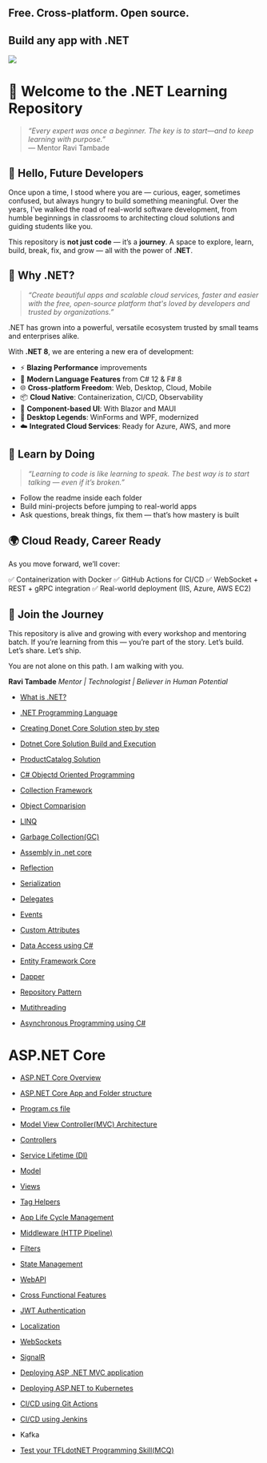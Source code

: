 ## Free. Cross-platform. Open source.
## Build any app with .NET
<img src="https://devblogs.microsoft.com/dotnet/wp-content/uploads/sites/10/2022/11/dotnet-platform2.png"/>

# 🌱 Welcome to the .NET Learning Repository

> *“Every expert was once a beginner. The key is to start—and to keep learning with purpose.”*  
> — Mentor Ravi Tambade

## 👋 Hello, Future Developers

Once upon a time, I stood where you are — curious, eager, sometimes confused, but always hungry to build something meaningful. Over the years, I’ve walked the road of real-world software development, from humble beginnings in classrooms to architecting cloud solutions and guiding students like you.

This repository is **not just code** — it’s a **journey**. A space to explore, learn, build, break, fix, and grow — all with the power of **.NET**.

## 🚀 Why .NET?

> *“Create beautiful apps and scalable cloud services, faster and easier with the free, open-source platform that's loved by developers and trusted by organizations.”*

.NET has grown into a powerful, versatile ecosystem trusted by small teams and enterprises alike.

With **.NET 8**, we are entering a new era of development:

- ⚡ **Blazing Performance** improvements
- 🧠 **Modern Language Features** from C# 12 & F# 8
- 🌐 **Cross-platform Freedom**: Web, Desktop, Cloud, Mobile
- 📦 **Cloud Native**: Containerization, CI/CD, Observability
- 🧩 **Component-based UI**: With Blazor and MAUI
- 🎨 **Desktop Legends**: WinForms and WPF, modernized
- ☁️ **Integrated Cloud Services**: Ready for Azure, AWS, and more

## 📘 Learn by Doing

> *“Learning to code is like learning to speak. The best way is to start talking — even if it’s broken.”*

* Follow the readme inside each folder
* Build mini-projects before jumping to real-world apps
* Ask questions, break things, fix them — that’s how mastery is built

## 🌍 Cloud Ready, Career Ready

As you move forward, we’ll cover:

✅ Containerization with Docker
✅ GitHub Actions for CI/CD
✅ WebSocket + REST + gRPC integration
✅ Real-world deployment (IIS, Azure, AWS EC2)

## 🤝 Join the Journey

This repository is alive and growing with every workshop and mentoring batch. If you’re learning from this — you’re part of the story. Let’s build. Let’s share. Let’s ship.

You are not alone on this path. I am walking with you.

**Ravi Tambade**
*Mentor | Technologist | Believer in Human Potential*

- <a href="https://github.com/RaviTambade/TFLdotNET/blob/main/notes/cs/dotnet.md">What is .NET?</a>
- <a href="https://github.com/RaviTambade/TFLdotNET/blob/main/notes/cs/CSharpLang.md">.NET Programming Language</a>
- <a href="https://github.com/RaviTambade/TFLdotNET/blob/main/notes/cs/settingupdotnetsolution.md">Creating Donet Core Solution step by step</a>
- <a href="https://github.com/RaviTambade/TFLdotNET/blob/main/notes/cs/buildexedotnetsolution.md">Dotnet Core Solution Build and Execution</a>

- <a href="https://github.com/RaviTambade/TFLdotNET/blob/main/notes/cs/settingupdotnetsolution.md">ProductCatalog Solution</a>
- <a href="https://github.com/RaviTambade/TFLdotNET/blob/main/notes/cs/oo.md"> C# Objectd Oriented  Programming</a>
- <a href="https://github.com/RaviTambade/TFLdotNET/blob/main/notes/cs/Collections.md">Collection Framework</a>
- <a href="https://github.com/RaviTambade/TFLdotNET/blob/main/notes/cs/comparingobjects.md">Object Comparision</a>
- <a href="https://github.com/RaviTambade/TFLdotNET/blob/main/notes/cs/linq.md">LINQ</a>
- <a href="https://github.com/RaviTambade/TFLdotNET/blob/main/notes/cs/garbagecollection.md">Garbage Collection(GC)</a>
- <a href="https://github.com/RaviTambade/TFLdotNET/blob/main/notes/cs/assembly.md">Assembly in .net core</a>
- <a href="https://github.com/RaviTambade/TFLdotNET/blob/main/notes/cs/Reflection.md">Reflection</a>
- <a href="https://github.com/RaviTambade/TFLdotNET/blob/main/notes/cs/Serialization.md">Serialization</a>
- <a href="https://github.com/RaviTambade/TFLdotNET/blob/main/notes/cs/delegate.md">Delegates</a>

- <a href="https://github.com/RaviTambade/TFLdotNET/blob/main/notes/cs/events.md">Events</a>
- <a href="https://github.com/RaviTambade/TFLdotNET/blob/main/notes/cs/Attributes.md">Custom Attributes</a>

- <a href="https://github.com/RaviTambade/TFLdotNET/blob/main/notes/cs/databasecrud.md">Data Access using C#</a>
- <a href="https://github.com/RaviTambade/TFLdotNET/blob/main/notes/cs/entityframeworkcore.md"> Entity Framework Core</a>
- <a href="https://github.com/RaviTambade/TFLdotNET/blob/main/notes/aspnet/dapper.md">Dapper</a>
- <a href="https://github.com/RaviTambade/TFLdotNET/blob/main/notes/cs/repository.md">Repository Pattern</a>
- <a href="https://github.com/RaviTambade/TFLdotNET/blob/main/notes/cs/multithreading.md">Mutithreading</a>
- <a href="https://github.com/RaviTambade/TFLdotNET/blob/main/notes/cs/asyncawait.md">Asynchronous Programming using C#</a>

# ASP.NET  Core
- <a href="https://github.com/RaviTambade/TFLdotNET/blob/main/notes/aspnet/aspnetintro.md">ASP.NET Core Overview </a>
- <a href="https://github.com/RaviTambade/TFLdotNET/blob/main/notes/aspnet/aspnetapp.md">ASP.NET Core App  and Folder structure</a>
- <a href="https://github.com/RaviTambade/TFLdotNET/blob/main/notes/aspnet/Program.md">Program.cs file</a>
- <a href="https://github.com/RaviTambade/TFLdotNET/blob/main/notes/aspnet/mvc.md">Model View Controller(MVC) Architecture</a>
- <a href="https://github.com/RaviTambade/TFLdotNET/blob/main/notes/aspnet/Controllers.md">Controllers</a>
- <a href="https://github.com/RaviTambade/TFLdotNET/blob/main/notes/aspnet/AspnetCoreLifeCycle.md">Service Lifetime (DI)</a>
- <a href="https://github.com/RaviTambade/TFLdotNET/blob/main/notes/aspnet/Models.md">Model</a>
- <a href="https://github.com/RaviTambade/TFLdotNET/blob/main/notes/aspnet/Views.md">Views</a>
- <a href="https://github.com/RaviTambade/TFLdotNET/blob/main/notes/aspnet/taghelper.md">Tag Helpers</a>
- <a href="https://github.com/RaviTambade/TFLdotNET/blob/main/notes/aspnet/AspnetCoreLifeCycle.md">App Life Cycle Management</a>
- <a href="https://github.com/RaviTambade/TFLdotNET/blob/main/notes/aspnet/Middleware.md"> Middleware (HTTP Pipeline)</a>
- <a href="https://github.com/RaviTambade/TFLdotNET/blob/main/notes/aspnet/filters.md">Filters</a>


- <a href="https://github.com/RaviTambade/TFLdotNET/blob/main/notes/aspnet/Statemgmt.md"> State Management</a>
- <a href="https://github.com/RaviTambade/TFLdotNET/blob/main/notes/aspnet/Webapi.md"> WebAPI</a>
- <a href="https://github.com/RaviTambade/TFLdotNET/blob/main/notes/aspnet/crossfunctional.md"> Cross Functional Features</a>
- <a href="https://github.com/RaviTambade/TFLdotNET/blob/main/notes/aspnet/JWT.md">JWT Authentication</a>
- <a href="https://github.com/RaviTambade/TFLdotNET/blob/main/notes/aspnet/localization.md"> Localization</a>

- <a href="https://github.com/RaviTambade/TFLdotNET/blob/main/notes/aspnet/websockets.md"> WebSockets</a>
- <a href="https://github.com/RaviTambade/TFLdotNET/blob/main/notes/aspnet/signalR.md"> SignalR</a>
- <a href="https://github.com/RaviTambade/TFLdotNET/blob/main/notes/aspnet/deploywebapp.md"> Deploying ASP .NET MVC application</a>
- <a href="https://github.com/RaviTambade/TFLdotNET/blob/main/notes/aspnet/deploywebappkubernetes.md"> Deploying  ASP.NET to Kubernetes</a>
- <a href="https://github.com/RaviTambade/TFLdotNET/blob/main/notes/aspnet/cicdgit.md"> CI/CD using Git Actions</a>
- <a href="https://github.com/RaviTambade/TFLdotNET/blob/main/notes/aspnet/cicdjenkins.md"> CI/CD using Jenkins</a>
 
- Kafka
- <a href="https://github.com/RaviTambade/TFLdotNET/blob/main/notes/aspnet/mcq.md">Test your TFLdotNET Programming Skill(MCQ)</a>